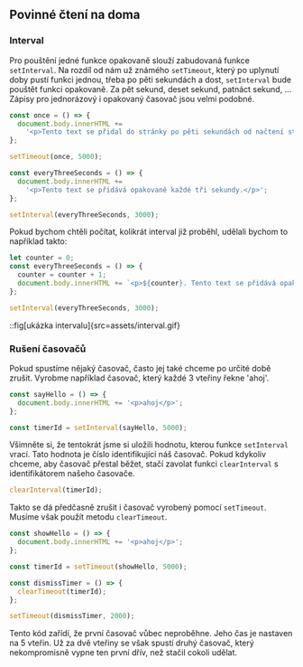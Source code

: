 ## Povinné čtení na doma

### Interval

Pro pouštění jedné funkce opakovaně slouží zabudovaná funkce `setInterval`. Na rozdíl od nám už známého `setTimeout`, který po uplynutí doby pustí funkci jednou, třeba po pěti sekundách a dost, `setInterval` bude pouštět funkci opakovaně. Za pět sekund, deset sekund, patnáct sekund, … Zápisy pro jednorázový i opakovaný časovač jsou velmi podobné.

```js
const once = () => {
  document.body.innerHTML +=
    '<p>Tento text se přidal do stránky po pěti sekundách od načtení stránky.</p>';
};

setTimeout(once, 5000);

const everyThreeSeconds = () => {
  document.body.innerHTML +=
    '<p>Tento text se přidává opakovaně každé tři sekundy.</p>';
};

setInterval(everyThreeSeconds, 3000);
```

Pokud bychom chtěli počítat, kolikrát interval již proběhl, udělali bychom to například takto:

```js
let counter = 0;
const everyThreeSeconds = () => {
  counter = counter + 1;
  document.body.innerHTML += `<p>${counter}. Tento text se přidává opakovaně každé tři sekundy.</p>`;
};

setInterval(everyThreeSeconds, 3000);
```

::fig[ukázka intervalu]{src=assets/interval.gif}

### Rušení časovačů

Pokud spustíme nějaký časovač, často jej také chceme po určité době zrušit. Vyrobme například časovač, který každé 3 vteřiny řekne 'ahoj'.

```js
const sayHello = () => {
  document.body.innerHTML += '<p>ahoj</p>';
};

const timerId = setInterval(sayHello, 5000);
```

Všimněte si, že tentokrát jsme si uložili hodnotu, kterou funkce `setInterval` vrací. Tato hodnota je číslo identifikující náš časovač. Pokud kdykoliv chceme, aby časovač přestal běžet, stačí zavolat funkci `clearInterval` s identifikátorem našeho časovače.

```js
clearInterval(timerId);
```

Takto se dá předčasně zrušit i časovač vyrobený pomocí `setTimeout`. Musíme však použít metodu `clearTimeout`.

```js
const showHello = () => {
  document.body.innerHTML += '<p>ahoj</p>';
};

const timerId = setTimeout(showHello, 5000);

const dismissTimer = () => {
  clearTimeout(timerId);
};

setTimeout(dismissTimer, 2000);
```

Tento kód zařídí, že první časovač vůbec neproběhne. Jeho čas je nastaven na 5 vteřin. Už za dvě vteřiny se však spustí druhý časovač, který nekompromisně vypne ten první dřív, než stačil cokoli udělat.
